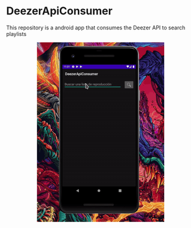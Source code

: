# DeezerApiConsumer


This repository is a android app that consumes the Deezer API to search playlists 

<p align="center">
  <img src="DezzerApiConsumer.gif"/>
</p>
